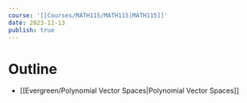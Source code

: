 ```yaml
---
course: '[[Courses/MATH115/MATH115|MATH115]]'
date: 2023-11-13
publish: true
---
```


# Outline
- [[Evergreen/Polynomial Vector Spaces|Polynomial Vector Spaces]]